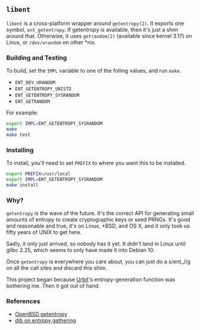 ## `libent`

`libent` is a cross-platform wrapper around `getentropy(2)`. It exports
one symbol, `ent_getentropy`. If getentropy is available, then it's just
a shim around that. Otherwise, it uses `getrandom(2)` (available since
kernel 3.17) on Linux, or `/dev/urandom` on other \*nix.


### Building and Testing

To build, set the `IMPL` variable to one of the folling values, and run
`make`.

- `ENT_DEV_URANDOM`
- `ENT_GETENTROPY_UNISTD`
- `ENT_GETENTROPY_SYSRANDOM`
- `ENT_GETRANDOM`

For example:

```bash
export IMPL=ENT_GETENTROPY_SYSRANDOM
make
make test
```


### Installing

To install, you'll need to set `PREFIX` to where you want this to be
installed.

```bash
export PREFIX=/usr/local
export IMPL=ENT_GETENTROPY_SYSRANDOM
make install
```


### Why?

`getentropy` is the wave of the future. It's the correct API for
generating small amounts of entropy to create cryptographic keys or seed
PRNGs. It's good and reasonable and true, it's on Linux, \*BSD, and OS
X, and it only took us fifty years of UNIX to get here.

Sadly, it only just arrived, so nobody has it yet. It didn't land in
Linux until glibc 2.25, which seems to only have made it into Debian 10.

Once `getentropy` is everywhere you care about, you can just do a
s/ent\_//g on all the call sites and discard this shim.

This project began because [Urbit](https://github.com/urbit/urbit)'s
entropy-generation function was bothering me. Then it got out of hand.


### References

* [OpenBSD getentropy](https://man.openbsd.org/cgi-bin/man.cgi/OpenBSD-current/man2/getentropy.2)
* [djb on entropy gathering](https://blog.cr.yp.to/20140205-entropy.html)
